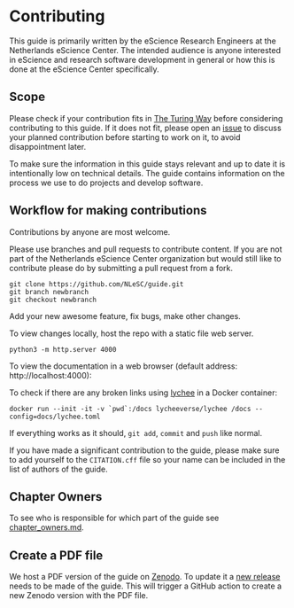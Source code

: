 # Contributing

This guide is primarily written by the eScience Research Engineers at the Netherlands eScience Center. The intended audience is anyone interested in eScience and research software development in general or how this is done at the eScience Center specifically.

## Scope

Please check if your contribution fits in
[The Turing Way](https://github.com/the-turing-way/the-turing-way)
before considering contributing to this guide.
If it does not fit, please open an [issue](https://github.com/NLeSC/guide/issues)
to discuss your planned contribution before starting to work on it, to avoid
disappointment later.

To make sure the information in this guide stays relevant and  up to date it is intentionally low on technical details. The guide contains information on the process we use to do projects and develop software.

## Workflow for making contributions

Contributions by anyone are most welcome.

Please use branches and pull requests to contribute content. If you are not part of the Netherlands eScience Center organization but would still like to contribute please do by submitting a pull request from a fork.

```shell
git clone https://github.com/NLeSC/guide.git
git branch newbranch
git checkout newbranch
```

Add your new awesome feature, fix bugs, make other changes.

To view changes locally, host the repo with a static file web server.

```shell
python3 -m http.server 4000
```

To view the documentation in a web browser (default address: http://localhost:4000):

To check if there are any broken links using [lychee](https://github.com/lycheeverse/lychee) in a Docker container:

```shell
docker run --init -it -v `pwd`:/docs lycheeverse/lychee /docs --config=docs/lychee.toml
```

If everything works as it should, ``git add``, ``commit`` and ``push`` like normal.

If you have made a significant contribution to the guide, please make sure to add yourself to the `CITATION.cff` file so your name can be included in the list of authors of the guide.

## Chapter Owners

To see who is responsible for which part of the guide see [chapter_owners.md](chapter_owners.md).

## Create a PDF file

We host a PDF version of the guide on [Zenodo](https://doi.org/10.5281/zenodo.4020565).
To update it a [new release](https://github.com/NLeSC/guide/releases) needs to be made of the guide. This will trigger a GitHub action to create a new Zenodo version with the PDF file.
